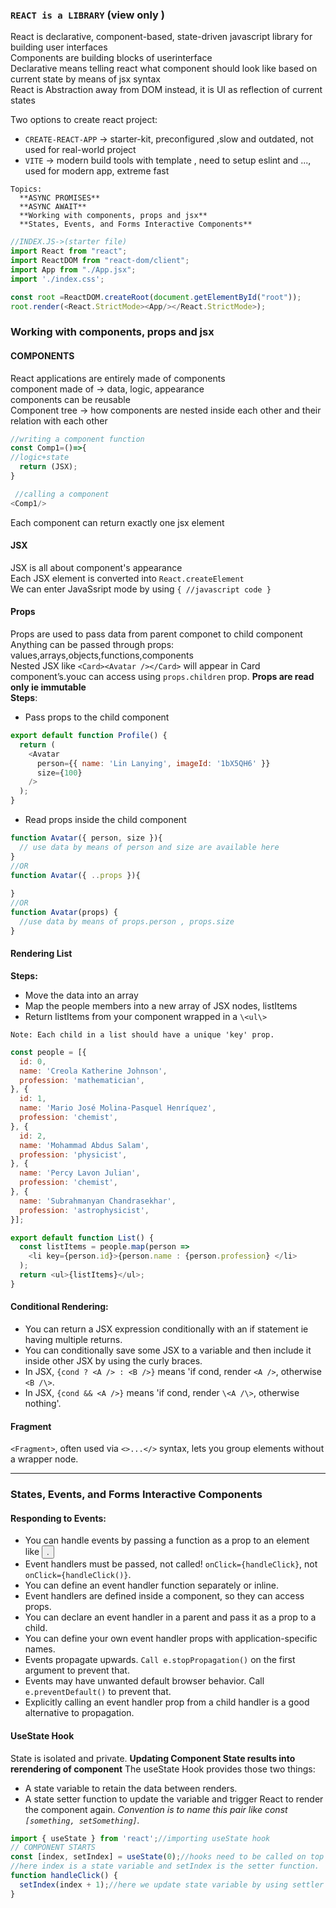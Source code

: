 ### `REACT is a LIBRARY`  (view only )   
React is declarative, component-based, state-driven javascript library for building user interfaces   
Components are building blocks of userinterface    
Declarative means telling react what component should look like based on current state by means of jsx syntax   
React is Abstraction away from DOM  instead, it is UI as reflection of current states    

Two options to create react project:    
+ `CREATE-REACT-APP` -> starter-kit, preconfigured ,slow and outdated, not used for real-world project    
+ `VITE` -> modern build tools with template , need to setup eslint and ..., used for modern app, extreme fast   

```
Topics:
  **ASYNC PROMISES**  
  **ASYNC AWAIT**   
  **Working with components, props and jsx**
  **States, Events, and Forms Interactive Components**  
```

```javascript 
//INDEX.JS->(starter file)
import React from "react";
import ReactDOM from "react-dom/client";
import App from "./App.jsx";
import './index.css';

const root =ReactDOM.createRoot(document.getElementById("root"));
root.render(<React.StrictMode><App/></React.StrictMode>);
```


### Working with components, props and jsx

#### COMPONENTS
React applications are entirely made of components   
component made of -> data, logic, appearance  
components can be reusable   
Component tree -> how components are nested inside each other and their relation with each other  

```javascript
//writing a component function
const Comp1=()=>{
//logic+state 
  return (JSX);
}

 //calling a component
<Comp1/>   
```
Each component can return exactly one jsx element   

#### JSX
JSX is all about component's appearance  
Each JSX element is converted into `React.createElement`  
We can enter JavaSsript mode by using `{ //javascript code }` 

#### Props
Props are used to pass data from parent componet to child component   
Anything can be passed through props: values,arrays,objects,functions,components  
Nested JSX like `<Card><Avatar /></Card>` will appear in Card component’s.youc can access using `props.children` prop.
**Props are read only ie immutable**   
**Steps**: 
+ Pass props to the child component 
```javascript
export default function Profile() {
  return (
    <Avatar
      person={{ name: 'Lin Lanying', imageId: '1bX5QH6' }}
      size={100}
    />
  );
}
```
+ Read props inside the child component
```javascript
function Avatar({ person, size }){
  // use data by means of person and size are available here
}
//OR
function Avatar({ ..props }){
  
}
//OR
function Avatar(props) {
  //use data by means of props.person , props.size
}
```


#### Rendering List   
**Steps:**  
+ Move the data into an array   
+ Map the people members into a new array of JSX nodes, listItems    
+ Return listItems from your component wrapped in a `\<ul\>`
   
`Note: Each child in a list should have a unique 'key' prop.`  
```javascript
const people = [{
  id: 0,
  name: 'Creola Katherine Johnson',
  profession: 'mathematician',
}, {
  id: 1,
  name: 'Mario José Molina-Pasquel Henríquez',
  profession: 'chemist',
}, {
  id: 2,
  name: 'Mohammad Abdus Salam',
  profession: 'physicist',
}, {
  name: 'Percy Lavon Julian',
  profession: 'chemist',  
}, {
  name: 'Subrahmanyan Chandrasekhar',
  profession: 'astrophysicist',
}];

export default function List() {
  const listItems = people.map(person =>
    <li key={person.id}>{person.name : {person.profession} </li>
  );
  return <ul>{listItems}</ul>;
}
```

#### Conditional Rendering:
+ You can return a JSX expression conditionally with an if statement ie having multiple returns.  
+ You can conditionally save some JSX to a variable and then include it inside other JSX by using the curly braces.  
+ In JSX, `{cond ? <A /> : <B />}` means 'if cond, render `<A />`, otherwise `<B /\>`.  
+ In JSX, `{cond && <A />}` means 'if cond, render `\<A /\>`, otherwise nothing'.


#### Fragment  
`<Fragment>`, often used via `<>...</>` syntax, lets you group elements without a wrapper node.

___

### States, Events, and Forms Interactive Components  

#### Responding to Events:      
+ You can handle events by passing a function as a prop to an element like <button>.  
+ Event handlers must be passed, not called! `onClick={handleClick}`, not `onClick={handleClick()}`.  
+ You can define an event handler function separately or inline.  
+ Event handlers are defined inside a component, so they can access props.  
+ You can declare an event handler in a parent and pass it as a prop to a child.    
+ You can define your own event handler props with application-specific names.  
+ Events propagate upwards.  `Call e.stopPropagation()` on the first argument to prevent that.  
+ Events may have unwanted default browser behavior. Call `e.preventDefault()` to prevent that.  
+ Explicitly calling an event handler prop from a child handler is a good alternative to propagation.   

#### UseState Hook   
State is isolated and private.
**Updating Component State results into rerendering of component** 
The useState Hook provides those two things:    
+ A state variable to retain the data between renders.   
+ A state setter function to update the variable and trigger React to render the component again.
_Convention is to name this pair like const `[something, setSomething]`._
```javascript
import { useState } from 'react';//importing useState hook
// COMPONENT STARTS
const [index, setIndex] = useState(0);//hooks need to be called on top level of component
//here index is a state variable and setIndex is the setter function.
function handleClick() {
  setIndex(index + 1);//here we update state variable by using settler function on certain event
}
```













